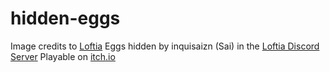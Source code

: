 # hidden-eggs
Image credits to [Loftia](https://loftia.gg/)
Eggs hidden by inquisaizn (Sai) in the [Loftia Discord Server](https://discord.gg/loftia)
Playable on [itch.io](https://meeree.itch.io/hidden-eggs?secret=pgPbgcvCMz7V0uMGyIpqnTcN6A)
